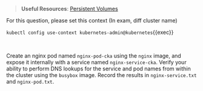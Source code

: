 
> <strong>Useful Resources</strong>: [Persistent Volumes](https://kubernetes.io/docs/concepts/storage/persistent-volumes/)

For this question, please set this context (In exam, diff cluster name)

`kubectl config use-context kubernetes-admin@kubernetes`{{exec}}

<br>

Create an nginx pod named `nginx-pod-cka` using the `nginx` image, and expose it internally with a service named `nginx-service-cka`. Verify your ability to perform DNS lookups for the service and pod names from within the cluster using the `busybox` image. Record the results in `nginx-service.txt` and `nginx-pod.txt`.


